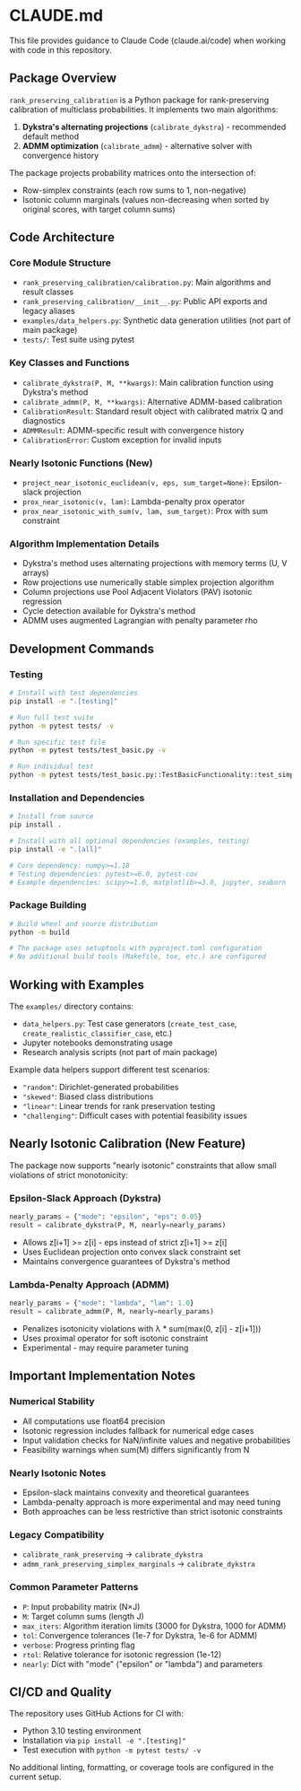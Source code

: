 # CLAUDE.md

This file provides guidance to Claude Code (claude.ai/code) when working with code in this repository.

## Package Overview

`rank_preserving_calibration` is a Python package for rank-preserving calibration of multiclass probabilities. It implements two main algorithms:

1. **Dykstra's alternating projections** (`calibrate_dykstra`) - recommended default method
2. **ADMM optimization** (`calibrate_admm`) - alternative solver with convergence history

The package projects probability matrices onto the intersection of:
- Row-simplex constraints (each row sums to 1, non-negative)  
- Isotonic column marginals (values non-decreasing when sorted by original scores, with target column sums)

## Code Architecture

### Core Module Structure
- `rank_preserving_calibration/calibration.py`: Main algorithms and result classes
- `rank_preserving_calibration/__init__.py`: Public API exports and legacy aliases
- `examples/data_helpers.py`: Synthetic data generation utilities (not part of main package)
- `tests/`: Test suite using pytest

### Key Classes and Functions
- `calibrate_dykstra(P, M, **kwargs)`: Main calibration function using Dykstra's method
- `calibrate_admm(P, M, **kwargs)`: Alternative ADMM-based calibration  
- `CalibrationResult`: Standard result object with calibrated matrix Q and diagnostics
- `ADMMResult`: ADMM-specific result with convergence history
- `CalibrationError`: Custom exception for invalid inputs

### Nearly Isotonic Functions (New)
- `project_near_isotonic_euclidean(v, eps, sum_target=None)`: Epsilon-slack projection
- `prox_near_isotonic(v, lam)`: Lambda-penalty prox operator  
- `prox_near_isotonic_with_sum(v, lam, sum_target)`: Prox with sum constraint

### Algorithm Implementation Details
- Dykstra's method uses alternating projections with memory terms (U, V arrays)
- Row projections use numerically stable simplex projection algorithm
- Column projections use Pool Adjacent Violators (PAV) isotonic regression
- Cycle detection available for Dykstra's method
- ADMM uses augmented Lagrangian with penalty parameter rho

## Development Commands

### Testing
```bash
# Install with test dependencies
pip install -e ".[testing]"

# Run full test suite
python -m pytest tests/ -v

# Run specific test file
python -m pytest tests/test_basic.py -v

# Run individual test
python -m pytest tests/test_basic.py::TestBasicFunctionality::test_simple_2x2_case -v
```

### Installation and Dependencies
```bash
# Install from source
pip install .

# Install with all optional dependencies (examples, testing)
pip install -e ".[all]"

# Core dependency: numpy>=1.18
# Testing dependencies: pytest>=6.0, pytest-cov
# Example dependencies: scipy>=1.0, matplotlib>=3.0, jupyter, seaborn
```

### Package Building
```bash
# Build wheel and source distribution
python -m build

# The package uses setuptools with pyproject.toml configuration
# No additional build tools (Makefile, tox, etc.) are configured
```

## Working with Examples

The `examples/` directory contains:
- `data_helpers.py`: Test case generators (`create_test_case`, `create_realistic_classifier_case`, etc.)
- Jupyter notebooks demonstrating usage
- Research analysis scripts (not part of main package)

Example data helpers support different test scenarios:
- `"random"`: Dirichlet-generated probabilities
- `"skewed"`: Biased class distributions  
- `"linear"`: Linear trends for rank preservation testing
- `"challenging"`: Difficult cases with potential feasibility issues

## Nearly Isotonic Calibration (New Feature)

The package now supports "nearly isotonic" constraints that allow small violations of strict monotonicity:

### Epsilon-Slack Approach (Dykstra)
```python
nearly_params = {"mode": "epsilon", "eps": 0.05}
result = calibrate_dykstra(P, M, nearly=nearly_params)
```
- Allows z[i+1] >= z[i] - eps instead of strict z[i+1] >= z[i]
- Uses Euclidean projection onto convex slack constraint set
- Maintains convergence guarantees of Dykstra's method

### Lambda-Penalty Approach (ADMM) 
```python
nearly_params = {"mode": "lambda", "lam": 1.0}
result = calibrate_admm(P, M, nearly=nearly_params)
```
- Penalizes isotonicity violations with λ * sum(max(0, z[i] - z[i+1]))
- Uses proximal operator for soft isotonic constraint
- Experimental - may require parameter tuning

## Important Implementation Notes

### Numerical Stability
- All computations use float64 precision
- Isotonic regression includes fallback for numerical edge cases
- Input validation checks for NaN/infinite values and negative probabilities
- Feasibility warnings when sum(M) differs significantly from N

### Nearly Isotonic Notes
- Epsilon-slack maintains convexity and theoretical guarantees
- Lambda-penalty approach is more experimental and may need tuning
- Both approaches can be less restrictive than strict isotonic constraints

### Legacy Compatibility
- `calibrate_rank_preserving` → `calibrate_dykstra` 
- `admm_rank_preserving_simplex_marginals` → `calibrate_dykstra`

### Common Parameter Patterns
- `P`: Input probability matrix (N×J)
- `M`: Target column sums (length J)
- `max_iters`: Algorithm iteration limits (3000 for Dykstra, 1000 for ADMM)
- `tol`: Convergence tolerances (1e-7 for Dykstra, 1e-6 for ADMM)
- `verbose`: Progress printing flag
- `rtol`: Relative tolerance for isotonic regression (1e-12)
- `nearly`: Dict with "mode" ("epsilon" or "lambda") and parameters

## CI/CD and Quality

The repository uses GitHub Actions for CI with:
- Python 3.10 testing environment
- Installation via `pip install -e ".[testing]"`
- Test execution with `python -m pytest tests/ -v`

No additional linting, formatting, or coverage tools are configured in the current setup.